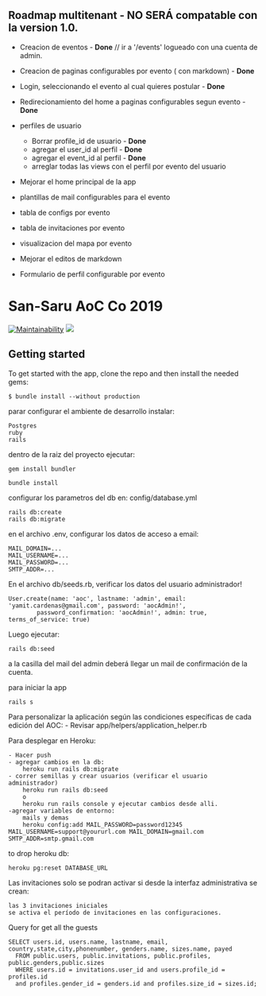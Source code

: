 ## Roadmap multitenant - NO SERÁ compatable con la version 1.0.
 
* Creacion de eventos - __Done__ // ir a '/events' logueado con una cuenta de admin.
* Creacion de paginas configurables por evento ( con markdown) - __Done__
* Login, seleccionando el evento al cual quieres postular - __Done__
* Redirecionamiento del home a paginas configurables segun evento - __Done__
 
* perfiles de usuario

    - Borrar profile_id de usuario - __Done__
    - agregar el user_id al perfil - __Done__
    - agregar el event_id al perfil - __Done__
    - arreglar todas las views con el perfil por evento del usuario

* Mejorar el home principal de la app
* plantillas de mail configurables para el evento
* tabla de configs por evento
* tabla de invitaciones por evento
* visualizacion del mapa por evento
* Mejorar el editos de markdown
* Formulario de perfil configurable por evento


# San-Saru AoC Co 2019

[![Maintainability](https://api.codeclimate.com/v1/badges/e7b16647550a48e4c9a3/maintainability)](https://codeclimate.com/github/yamitcar/SanSaru/maintainability) <a href="https://codeclimate.com/github/yamitcar/SanSaru/test_coverage"><img src="https://api.codeclimate.com/v1/badges/e7b16647550a48e4c9a3/test_coverage" /></a>

## Getting started

To get started with the app, clone the repo and then install the needed gems:

```
$ bundle install --without production
```

parar configurar el ambiente de desarrollo instalar:
    
    Postgres
    ruby
    rails
    
dentro de la raiz del proyecto ejecutar:
    
    gem install bundler
    
    bundle install
    
configurar los parametros del db en:
        config/database.yml
    
    rails db:create
    rails db:migrate
    
en el archivo .env, configurar los datos de acceso a email:

    MAIL_DOMAIN=...
    MAIL_USERNAME=...
    MAIL_PASSWORD=...
    SMTP_ADDR=...

En el archivo db/seeds.rb, verificar los datos del usuario administrador!

    User.create(name: 'aoc', lastname: 'admin', email: 'yamit.cardenas@gmail.com', password: 'aocAdmin!',
            password_confirmation: 'aocAdmin!', admin: true, terms_of_service: true)
         
Luego ejecutar:     

    rails db:seed
    
a la casilla del mail del admin deberá llegar un mail de confirmación de la cuenta.
    
    
para iniciar la app
    
    rails s
    
    
Para personalizar la aplicación según las condiciones específicas de cada edición del AOC:
    - Revisar app/helpers/application_helper.rb

    
Para desplegar en Heroku:

    - Hacer push
    - agregar cambios en la db:
        heroku run rails db:migrate
    - correr semillas y crear usuarios (verificar el usuario administrador)
        heroku run rails db:seed 
        o
        heroku run rails console y ejecutar cambios desde alli.
    -agregar variables de entorno:
        mails y demas
        heroku config:add MAIL_PASSWORD=password12345 MAIL_USERNAME=support@yoururl.com MAIL_DOMAIN=gmail.com SMTP_ADDR=smtp.gmail.com
        
to drop heroku db:
            
    heroku pg:reset DATABASE_URL
    
Las invitaciones solo se podran activar si desde la interfaz administrativa se crean:

    las 3 invitaciones iniciales
    se activa el período de invitaciones en las configuraciones.
    
    
Query for get all the guests

    SELECT users.id, users.name, lastname, email, country,state,city,phonenumber, genders.name, sizes.name, payed
      FROM public.users, public.invitations, public.profiles, public.genders,public.sizes
      WHERE users.id = invitations.user_id and users.profile_id = profiles.id 
      and profiles.gender_id = genders.id and profiles.size_id = sizes.id;